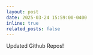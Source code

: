 ```yaml
---
layout: post
date: 2025-03-24 15:59:00-0400
inline: true
related_posts: false
---
```


Updated Github Repos!
